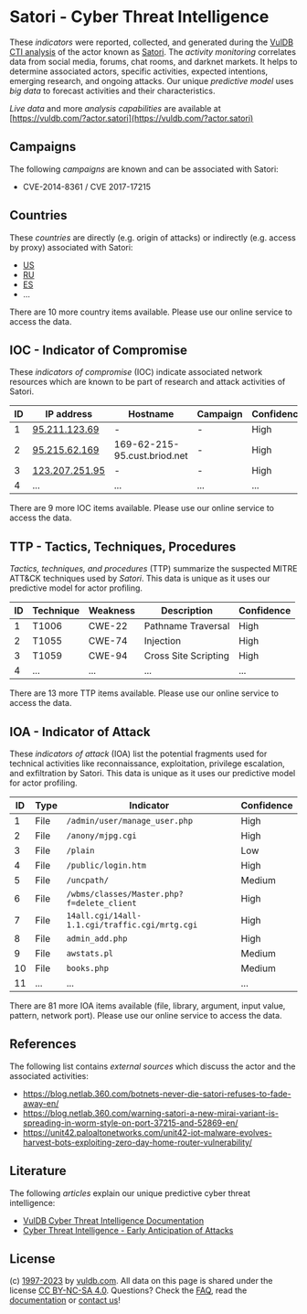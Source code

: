 # Satori - Cyber Threat Intelligence

These _indicators_ were reported, collected, and generated during the [VulDB CTI analysis](https://vuldb.com/?kb.cti) of the actor known as [Satori](https://vuldb.com/?actor.satori). The _activity monitoring_ correlates data from social media, forums, chat rooms, and darknet markets. It helps to determine associated actors, specific activities, expected intentions, emerging research, and ongoing attacks. Our unique _predictive model_ uses _big data_ to forecast activities and their characteristics.

_Live data_ and more _analysis capabilities_ are available at [https://vuldb.com/?actor.satori](https://vuldb.com/?actor.satori)

## Campaigns

The following _campaigns_ are known and can be associated with Satori:

* CVE-2014-8361 / CVE 2017-17215

## Countries

These _countries_ are directly (e.g. origin of attacks) or indirectly (e.g. access by proxy) associated with Satori:

* [US](https://vuldb.com/?country.us)
* [RU](https://vuldb.com/?country.ru)
* [ES](https://vuldb.com/?country.es)
* ...

There are 10 more country items available. Please use our online service to access the data.

## IOC - Indicator of Compromise

These _indicators of compromise_ (IOC) indicate associated network resources which are known to be part of research and attack activities of Satori.

ID | IP address | Hostname | Campaign | Confidence
-- | ---------- | -------- | -------- | ----------
1 | [95.211.123.69](https://vuldb.com/?ip.95.211.123.69) | - | - | High
2 | [95.215.62.169](https://vuldb.com/?ip.95.215.62.169) | 169-62-215-95.cust.briod.net | - | High
3 | [123.207.251.95](https://vuldb.com/?ip.123.207.251.95) | - | - | High
4 | ... | ... | ... | ...

There are 9 more IOC items available. Please use our online service to access the data.

## TTP - Tactics, Techniques, Procedures

_Tactics, techniques, and procedures_ (TTP) summarize the suspected MITRE ATT&CK techniques used by _Satori_. This data is unique as it uses our predictive model for actor profiling.

ID | Technique | Weakness | Description | Confidence
-- | --------- | -------- | ----------- | ----------
1 | T1006 | CWE-22 | Pathname Traversal | High
2 | T1055 | CWE-74 | Injection | High
3 | T1059 | CWE-94 | Cross Site Scripting | High
4 | ... | ... | ... | ...

There are 13 more TTP items available. Please use our online service to access the data.

## IOA - Indicator of Attack

These _indicators of attack_ (IOA) list the potential fragments used for technical activities like reconnaissance, exploitation, privilege escalation, and exfiltration by Satori. This data is unique as it uses our predictive model for actor profiling.

ID | Type | Indicator | Confidence
-- | ---- | --------- | ----------
1 | File | `/admin/user/manage_user.php` | High
2 | File | `/anony/mjpg.cgi` | High
3 | File | `/plain` | Low
4 | File | `/public/login.htm` | High
5 | File | `/uncpath/` | Medium
6 | File | `/wbms/classes/Master.php?f=delete_client` | High
7 | File | `14all.cgi/14all-1.1.cgi/traffic.cgi/mrtg.cgi` | High
8 | File | `admin_add.php` | High
9 | File | `awstats.pl` | Medium
10 | File | `books.php` | Medium
11 | ... | ... | ...

There are 81 more IOA items available (file, library, argument, input value, pattern, network port). Please use our online service to access the data.

## References

The following list contains _external sources_ which discuss the actor and the associated activities:

* https://blog.netlab.360.com/botnets-never-die-satori-refuses-to-fade-away-en/
* https://blog.netlab.360.com/warning-satori-a-new-mirai-variant-is-spreading-in-worm-style-on-port-37215-and-52869-en/
* https://unit42.paloaltonetworks.com/unit42-iot-malware-evolves-harvest-bots-exploiting-zero-day-home-router-vulnerability/

## Literature

The following _articles_ explain our unique predictive cyber threat intelligence:

* [VulDB Cyber Threat Intelligence Documentation](https://vuldb.com/?kb.cti)
* [Cyber Threat Intelligence - Early Anticipation of Attacks](https://www.scip.ch/en/?labs.20201022)

## License

(c) [1997-2023](https://vuldb.com/?kb.changelog) by [vuldb.com](https://vuldb.com/?kb.about). All data on this page is shared under the license [CC BY-NC-SA 4.0](https://creativecommons.org/licenses/by-nc-sa/4.0/). Questions? Check the [FAQ](https://vuldb.com/?kb.faq), read the [documentation](https://vuldb.com/?kb) or [contact us](https://vuldb.com/?contact)!
